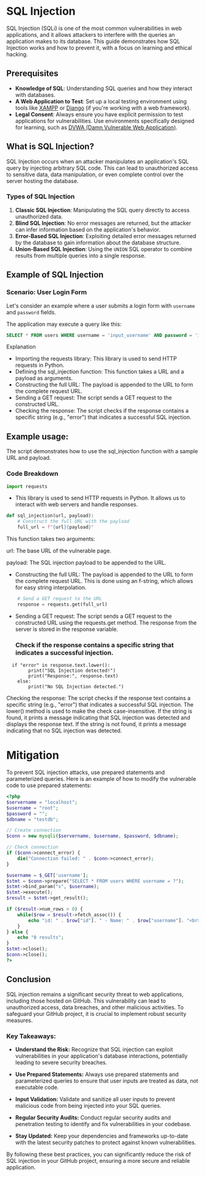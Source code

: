 # SQL Injection

SQL Injection (SQLi) is one of the most common vulnerabilities in web applications, and it allows attackers to interfere with the queries an application makes to its database. This guide demonstrates how SQL Injection works and how to prevent it, with a focus on learning and ethical hacking.

## Prerequisites

- **Knowledge of SQL**: Understanding SQL queries and how they interact with databases.
- **A Web Application to Test**: Set up a local testing environment using tools like [XAMPP](https://www.apachefriends.org/) or [Django](https://www.djangoproject.com/) (if you're working with a web framework).
- **Legal Consent**: Always ensure you have explicit permission to test applications for vulnerabilities. Use environments specifically designed for learning, such as [DVWA (Damn Vulnerable Web Application)](https://github.com/ethicalhack3r/DVWA).

## What is SQL Injection?

SQL Injection occurs when an attacker manipulates an application's SQL query by injecting arbitrary SQL code. This can lead to unauthorized access to sensitive data, data manipulation, or even complete control over the server hosting the database.

### Types of SQL Injection

1. **Classic SQL Injection**: Manipulating the SQL query directly to access unauthorized data.
2. **Blind SQL Injection**: No error messages are returned, but the attacker can infer information based on the application's behavior.
3. **Error-Based SQL Injection**: Exploiting detailed error messages returned by the database to gain information about the database structure.
4. **Union-Based SQL Injection**: Using the `UNION` SQL operator to combine results from multiple queries into a single response.

## Example of SQL Injection 

### Scenario: User Login Form

Let's consider an example where a user submits a login form with `username` and `password` fields.

The application may execute a query like this:

```sql
SELECT * FROM users WHERE username = 'input_username' AND password = 'input_password';
```
Explanation
- Importing the requests library: This library is used to send HTTP requests in Python.
- Defining the sql_injection function: This function takes a URL and a payload as arguments.
- Constructing the full URL: The payload is appended to the URL to form the complete request URL.
- Sending a GET request: The script sends a GET request to the constructed URL.
- Checking the response: The script checks if the response contains a specific string (e.g., "error") that indicates a successful SQL injection.
## Example usage: 

The script demonstrates how to use the sql_injection function with a sample URL and payload.
### Code Breakdown
```python
import requests
```
- This library is used to send HTTP requests in Python. It allows us to interact with web servers and handle responses.
```python
def sql_injection(url, payload):
    # Construct the full URL with the payload
    full_url = f"{url}{payload}"
```
This function takes two arguments: 


url: The base URL of the vulnerable page. 


payload: The SQL injection payload to be appended to the URL.
- Constructing the full URL:
The payload is appended to the URL to form the complete request URL. This is done using an f-string, which allows for easy string interpolation.
```python
    # Send a GET request to the URL
    response = requests.get(full_url)
```
- Sending a GET request: The script sends a GET request to the constructed URL using the requests.get method. The response from the server is stored in the response variable.
    ### Check if the response contains a specific string that indicates a successful injection.
```pythn
  if "error" in response.text.lower():
        print("SQL Injection detected!")
        print("Response:", response.text)
    else:
        print("No SQL Injection detected.")
```
Checking the response: The script checks if the response text contains a specific string (e.g., "error") that indicates a successful SQL injection. The lower() method is used to make the check case-insensitive.
If the string is found, it prints a message indicating that SQL injection was detected and displays the response text.
If the string is not found, it prints a message indicating that no SQL injection was detected.
# Mitigation
To prevent SQL injection attacks, use prepared statements and parameterized queries. Here is an example of how to modify the vulnerable code to use prepared statements:
```php
<?php
$servername = "localhost";
$username = "root";
$password = "";
$dbname = "testdb";

// Create connection
$conn = new mysqli($servername, $username, $password, $dbname);

// Check connection
if ($conn->connect_error) {
    die("Connection failed: " . $conn->connect_error);
}

$username = $_GET['username'];
$stmt = $conn->prepare("SELECT * FROM users WHERE username = ?");
$stmt->bind_param("s", $username);
$stmt->execute();
$result = $stmt->get_result();

if ($result->num_rows > 0) {
    while($row = $result->fetch_assoc()) {
        echo "id: " . $row["id"]. " - Name: " . $row["username"]. "<br>";
    }
} else {
    echo "0 results";
}
$stmt->close();
$conn->close();
?>
```
## Conclusion
SQL injection remains a significant security threat to web applications, including those hosted on GitHub. This vulnerability can lead to unauthorized access, data breaches, and other malicious activities. To safeguard your GitHub project, it is crucial to implement robust security measures.

### Key Takeaways:
- **Understand the Risk:** Recognize that SQL injection can exploit vulnerabilities in your application's database interactions, potentially leading to severe security breaches.

- **Use Prepared Statements:** Always use prepared statements and parameterized queries to ensure that user inputs are treated as data, not executable code.

- **Input Validation:** Validate and sanitize all user inputs to prevent malicious code from being injected into your SQL queries.

- **Regular Security Audits:** Conduct regular security audits and penetration testing to identify and fix vulnerabilities in your codebase.

- **Stay Updated:** Keep your dependencies and frameworks up-to-date with the latest security patches to protect against known vulnerabilities.

By following these best practices, you can significantly reduce the risk of SQL injection in your GitHub project, ensuring a more secure and reliable application.


